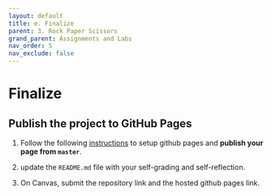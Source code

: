 ```yaml
---
layout: default
title: e. Finalize
parent: 3. Rock Paper Scissors
grand_parent: Assignments and Labs
nav_order: 5
nav_exclude: false
---
```

# Finalize
## Publish the project to GitHub Pages
1. Follow the following [instructions](https://help.github.com/en/enterprise/2.13/user/articles/configuring-a-publishing-source-for-github-pages#enabling-github-pages-to-publish-your-site-from-master-or-gh-pages) to setup github pages and **publish your page from `master`**.

2. update the `README.md` file with your self-grading and self-reflection.

3. On Canvas, submit the repository link and the hosted github pages link.